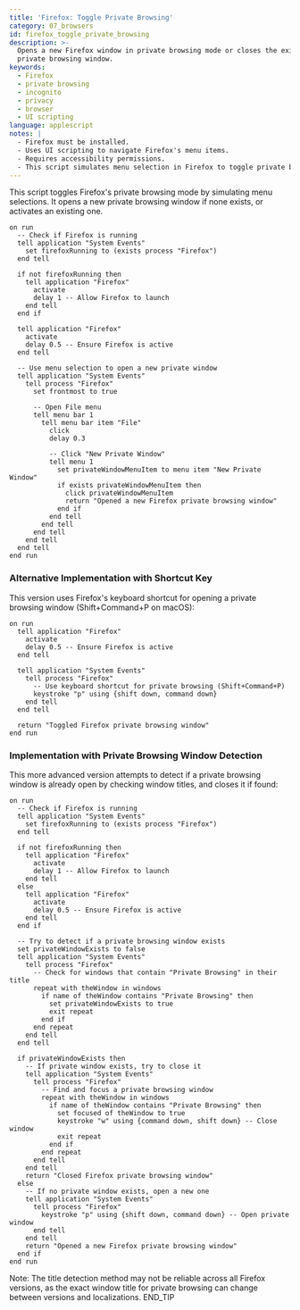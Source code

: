 ```yaml
---
title: 'Firefox: Toggle Private Browsing'
category: 07_browsers
id: firefox_toggle_private_browsing
description: >-
  Opens a new Firefox window in private browsing mode or closes the existing
  private browsing window.
keywords:
  - Firefox
  - private browsing
  - incognito
  - privacy
  - browser
  - UI scripting
language: applescript
notes: |
  - Firefox must be installed.
  - Uses UI scripting to navigate Firefox's menu items.
  - Requires accessibility permissions.
  - This script simulates menu selection in Firefox to toggle private browsing.
---
```


This script toggles Firefox's private browsing mode by simulating menu selections. It opens a new private browsing window if none exists, or activates an existing one.

```applescript
on run
  -- Check if Firefox is running
  tell application "System Events"
    set firefoxRunning to (exists process "Firefox")
  end tell
  
  if not firefoxRunning then
    tell application "Firefox"
      activate
      delay 1 -- Allow Firefox to launch
    end tell
  end if
  
  tell application "Firefox"
    activate
    delay 0.5 -- Ensure Firefox is active
  end tell
  
  -- Use menu selection to open a new private window
  tell application "System Events"
    tell process "Firefox"
      set frontmost to true
      
      -- Open File menu
      tell menu bar 1
        tell menu bar item "File"
          click
          delay 0.3
          
          -- Click "New Private Window"
          tell menu 1
            set privateWindowMenuItem to menu item "New Private Window"
            if exists privateWindowMenuItem then
              click privateWindowMenuItem
              return "Opened a new Firefox private browsing window"
            end if
          end tell
        end tell
      end tell
    end tell
  end tell
end run
```

### Alternative Implementation with Shortcut Key

This version uses Firefox's keyboard shortcut for opening a private browsing window (Shift+Command+P on macOS):

```applescript
on run
  tell application "Firefox"
    activate
    delay 0.5 -- Ensure Firefox is active
  end tell
  
  tell application "System Events"
    tell process "Firefox"
      -- Use keyboard shortcut for private browsing (Shift+Command+P)
      keystroke "p" using {shift down, command down}
    end tell
  end tell
  
  return "Toggled Firefox private browsing window"
end run
```

### Implementation with Private Browsing Window Detection

This more advanced version attempts to detect if a private browsing window is already open by checking window titles, and closes it if found:

```applescript
on run
  -- Check if Firefox is running
  tell application "System Events"
    set firefoxRunning to (exists process "Firefox")
  end tell
  
  if not firefoxRunning then
    tell application "Firefox"
      activate
      delay 1 -- Allow Firefox to launch
    end tell
  else
    tell application "Firefox"
      activate
      delay 0.5 -- Ensure Firefox is active
    end tell
  end if
  
  -- Try to detect if a private browsing window exists
  set privateWindowExists to false
  tell application "System Events"
    tell process "Firefox"
      -- Check for windows that contain "Private Browsing" in their title
      repeat with theWindow in windows
        if name of theWindow contains "Private Browsing" then
          set privateWindowExists to true
          exit repeat
        end if
      end repeat
    end tell
  end tell
  
  if privateWindowExists then
    -- If private window exists, try to close it
    tell application "System Events"
      tell process "Firefox"
        -- Find and focus a private browsing window
        repeat with theWindow in windows
          if name of theWindow contains "Private Browsing" then
            set focused of theWindow to true
            keystroke "w" using {command down, shift down} -- Close window
            exit repeat
          end if
        end repeat
      end tell
    end tell
    return "Closed Firefox private browsing window"
  else
    -- If no private window exists, open a new one
    tell application "System Events"
      tell process "Firefox"
        keystroke "p" using {shift down, command down} -- Open private window
      end tell
    end tell
    return "Opened a new Firefox private browsing window"
  end if
end run
```

Note: The title detection method may not be reliable across all Firefox versions, as the exact window title for private browsing can change between versions and localizations.
END_TIP
